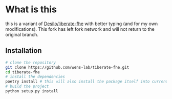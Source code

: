 # What is this

this is a variant of [Desilo/liberate-fhe](https://github.com/Desilo/liberate-fhe) with better typing (and for my own modifications). This fork has left fork network and will not return to the original branch.

## Installation

```bash
# clone the repository
git clone https://github.com/wens-lab/tiberate-fhe.git
cd tiberate-fhe
# install the dependencies
poetry install # this will also install the package itself into current environment
# build the project
python setup.py install
```

